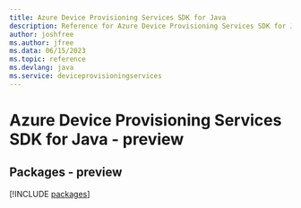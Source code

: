 ```yaml
---
title: Azure Device Provisioning Services SDK for Java
description: Reference for Azure Device Provisioning Services SDK for Java
author: joshfree
ms.author: jfree
ms.data: 06/15/2023
ms.topic: reference
ms.devlang: java
ms.service: deviceprovisioningservices
---
```

# Azure Device Provisioning Services SDK for Java - preview
## Packages - preview
[!INCLUDE [packages](device-provisioning-services-index.md)]